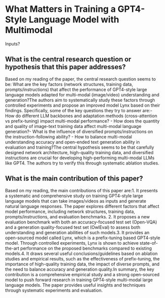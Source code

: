 # What Matters in Training a GPT4-Style Language Model with Multimodal
  Inputs?

## What is the central research question or hypothesis that this paper addresses?

Based on my reading of the paper, the central research question seems to be: What are the key factors (network structures, training data, prompts/instructions) that affect the performance of GPT4-style large language models adapted for multi-modal (image/video) understanding and generation?The authors aim to systematically study these factors through controlled experiments and propose an improved model Lynx based on their findings. Specifically, some of the key questions they try to answer are:- How do different LLM backbones and adaptation methods (cross-attention vs prefix-tuning) impact multi-modal performance? - How does the quantity and quality of image-text training data affect multi-modal language generation?- What is the influence of diversified prompts/instructions on the instruction-following ability? - How to balance multi-modal understanding accuracy and open-ended text generation ability in evaluation and training?The central hypothesis seems to be that carefully designed network architecture, high-quality training data, and diversified instructions are crucial for developing high-performing multi-modal LLMs like GPT4. The authors try to verify this through systematic ablation studies.


## What is the main contribution of this paper?

Based on my reading, the main contributions of this paper are:1. It presents a systematic and comprehensive study on training GPT4-style large language models that can take images/videos as inputs and generate natural language responses. The paper explores different factors that affect model performance, including network structures, training data, prompts/instructions, and evaluation benchmarks. 2. It proposes a new evaluation benchmark with both an accuracy-focused test set (Open-VQA) and a generation quality-focused test set (OwlEval) to assess both understanding and generation abilities of such models.3. It provides an open-sourced model called Lynx, which is a prefix-tuning based GPT4-style model. Through controlled experiments, Lynx is shown to achieve state-of-the-art performance on the proposed benchmarks compared to existing models.4. It draws several useful conclusions/guidelines based on ablation studies and empirical results, such as the effectiveness of prefix-tuning, the importance of high-quality training data, the impact of diverse prompts, and the need to balance accuracy and generation quality.In summary, the key contribution is a comprehensive empirical study and a strong open-sourced model to push forward research in training GPT4-style multi-modal large language models. The paper provides useful insights and techniques through systematic experiments and evaluation.
